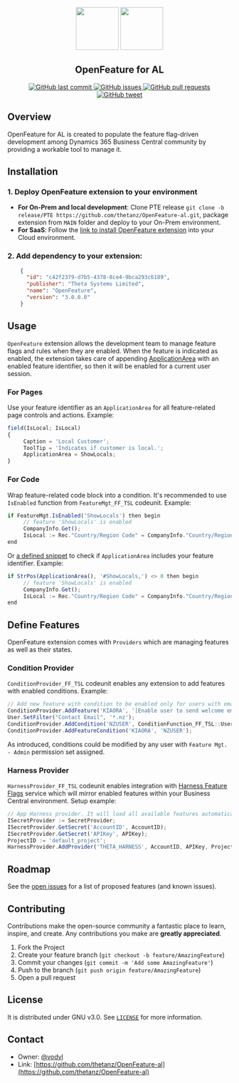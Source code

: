 <p align="center">
     <img src="https://www.svgrepo.com/download/391957/control-off-switch-toggle.svg" style="height: 6rem">
     <img src="https://www.svgrepo.com/download/391961/control-on-switch-toggle.svg" style="height: 6rem">
</p>
<h2 align="center">OpenFeature for AL</h2>
<p align="center">
     <a href="https://github.com/thetanz/OpenFeature-al/commits/master">
    <img src="https://img.shields.io/github/last-commit/thetanz/OpenFeature-al.svg?logo=github&logoColor=white"
         alt="GitHub last commit" />
    </a>
    <a href="https://github.com/thetanz/OpenFeature-al/issues">
    <img src="https://img.shields.io/github/issues-raw/thetanz/OpenFeature-al.svg?logo=github&logoColor=white"
         alt="GitHub issues" />
    </a>
    <a href="https://github.com/thetanz/OpenFeature-al/pulls">
    <img src="https://img.shields.io/github/issues-pr-raw/thetanz/OpenFeature-al.svg?logo=github&logoColor=white"
         alt="GitHub pull requests" />
    </a>
    <a href="https://twitter.com/intent/tweet?text=Try Feature Flags for AL:&url=https%3A%2F%2Fgithub.com%2Fthetanz%2FOpenFeature-al">
    <img src="https://img.shields.io/twitter/url/https/github.com/thetanz/OpenFeature-al.svg?logo=twitter"
         alt="GitHub tweet" />
    </a>
</p>

## Overview
OpenFeature for AL is created to populate the feature flag-driven development among Dynamics 365 Business Central community by providing a workable tool to manage it.
## Installation
### 1. Deploy OpenFeature extension to your environment
- **For On-Prem and local development**: Clone PTE release `git clone -b release/PTE https://github.com/thetanz/OpenFeature-al.git`, package extension from `MAIN` folder and deploy to your On-Prem environment.
- **For SaaS**: Follow the [link to install OpenFeature extension](https://businesscentral.dynamics.com/?filter=%27ID%27%20IS%20%27c42f2379-d7b5-4378-8ce4-9bca293c6189%27&page=2503) into your Cloud environment.
### 2. Add dependency to your extension:
```json
    {
      "id": "c42f2379-d7b5-4378-8ce4-9bca293c6189",
      "publisher": "Theta Systems Limited",
      "name": "OpenFeature",
      "version": "3.0.0.0"
    }
```
## Usage
`OpenFeature` extension allows the development team to manage feature flags and rules when they are enabled. When the feature is indicated as enabled, the extension takes care of appending [ApplicationArea](https://docs.microsoft.com/en-us/dynamics365/business-central/dev-itpro/developer/properties/devenv-applicationarea-property) with an enabled feature identifier, so then it will be enabled for a current user session. 
### For Pages
Use your feature identifier as an `ApplicationArea` for all feature-related page controls and actions. Example: 
```javascript
field(IsLocal; IsLocal)
{
     Caption = 'Local Customer';
     ToolTip = 'Indicates if customer is local.';
     ApplicationArea = ShowLocals;
}
```
### For Code
Wrap feature-related code block into a condition. It's recommended to use `IsEnabled` function from `FeatureMgt_FF_TSL` codeunit. Example: 
```javascript
if FeatureMgt.IsEnabled('ShowLocals') then begin
     // feature 'ShowLocals' is enabled
     CompanyInfo.Get();
     IsLocal := Rec."Country/Region Code" = CompanyInfo."Country/Region Code";
end
```
Or [a defined snippet](EXAMPLE/.vscode/al.code-snippets) to check if `ApplicationArea` includes your feature identifier. Example:
```javascript
if StrPos(ApplicationArea(), '#ShowLocals,') <> 0 then begin
     // feature 'ShowLocals' is enabled
     CompanyInfo.Get();
     IsLocal := Rec."Country/Region Code" = CompanyInfo."Country/Region Code";
end
```
## Define Features
OpenFeature extension comes with `Providers` which are managing features as well as their states.
### Condition Provider
`ConditionProvider_FF_TSL` codeunit enables any extension to add features with enabled conditions. Example: 
```javascript
// Add new feature with condition to be enabled only for users with email ending with '.nz'.
ConditionProvider.AddFeature('KIAORA', '[Enable user to send welcome email to New Zealand customer](https://feedback.365extensions.com/bc/p/unable-to-delete-company)');
User.SetFilter("Contact Email", '*.nz');
ConditionProvider.AddCondition('NZUSER', ConditionFunction_FF_TSL::UserFilter, User.GetView());
ConditionProvider.AddFeatureCondition('KIAORA', 'NZUSER');
```
As introduced, conditions could be modified by any user with `Feature Mgt. - Admin` permission set assigned.
### Harness Provider
`HarnessProvider_FF_TSL` codeunit enables integration with [Harness Feature Flags](https://www.harness.io/products/feature-flags) service which will mirror enabled features within your Business Central environment. Setup example:
```javascript
// App Harness provider. It will load all available features automatically.
ISecretProvider := SecretProvider;
ISecretProvider.GetSecret('AccountID', AccountID);
ISecretProvider.GetSecret('APIKey', APIKey);
ProjectID := 'default_project';
HarnessProvider.AddProvider('THETA_HARNESS', AccountID, APIKey, ProjectID, HarnessEnvironmentMatch_FF_TSL::EnvironmentType);
```
## Roadmap
See the [open issues](https://github.com/thetanz/OpenFeature-al/issues) for a list of proposed features (and known issues).
## Contributing
Contributions make the open-source community a fantastic place to learn, inspire, and create. Any contributions you make are **greatly appreciated**.
1. Fork the Project
2. Create your feature branch (`git checkout -b feature/AmazingFeature`)
3. Commit your changes (`git commit -m 'Add some AmazingFeature'`)
4. Push to the branch (`git push origin feature/AmazingFeature`)
5. Open a pull request
## License
It is distributed under GNU v3.0. See [`LICENSE`](LICENSE) for more information.
## Contact
- Owner: [@vodyl](https://twitter.com/vodyl)
- Link: [https://github.com/thetanz/OpenFeature-al](https://github.com/thetanz/OpenFeature-al)